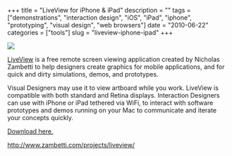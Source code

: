 +++
title = "LiveView for iPhone & iPad"
description = ""
tags = ["demonstrations", "interaction design", "iOS", "iPad", "iphone", "prototyping", "visual design", "web browsers"]
date = "2010-06-22"
categories = ["tools"]
slug = "liveview-iphone-ipad"
+++


<div class="tool-screenshot mb1"><a href="http://www.zambetti.com/projects/liveview/"><img id="bluga-thumbnail-2724" class="bluga-thumbnail custom" src="//konigi.com/media/bluga/
wt522ff0a27abca_custom.jpg"/></a></div><p><a href="http://www.zambetti.com/projects/liveview/">LiveView</a> is a free remote screen viewing application created by Nicholas Zambetti to help designers create graphics for mobile applications, and for quick and dirty simulations, demos, and prototypes.</p>

<p>Visual Designers may use it to view artboard while you work. LiveView is compatible with both standard and Retina displays. Interaction Designers can use with iPhone or iPad tethered via WiFi, to interact with software prototypes and demos running on your Mac to communicate and iterate your concepts quickly.</p>

<p><a href="http://www.zambetti.com/projects/liveview/">Download here.</a></p>

  
<p><a href="http://www.zambetti.com/projects/liveview/">http://www.zambetti.com/projects/liveview/</a></p>
      
